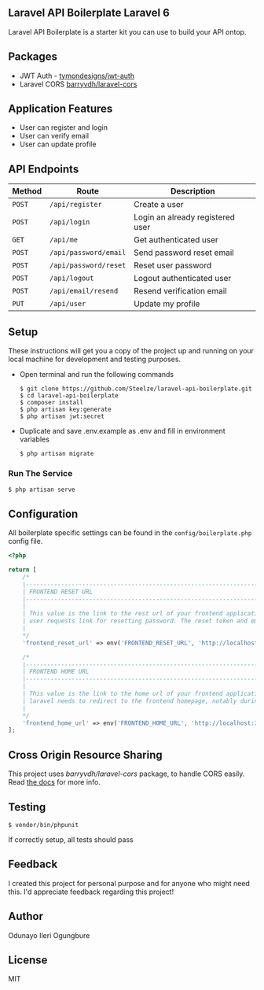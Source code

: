 ## Laravel API Boilerplate Laravel 6

Laravel API Boilerplate is a starter kit you can use to build your API ontop.


## Packages
* JWT Auth - [tymondesigns/jwt-auth](https://github.com/tymondesigns/jwt-auth)
* Laravel CORS [barryvdh/laravel-cors](http://github.com/barryvdh/laravel-cors)

## Application Features
* User can register and login
* User can verify email
* User can update profile


## API Endpoints
Method | Route | Description
--- | --- | ---
`POST` | `/api/register` | Create a user
`POST` | `/api/login` | Login an already registered user
`GET` | `/api/me` | Get authenticated user
`POST` | `/api/password/email` | Send password reset email
`POST` | `/api/password/reset` | Reset user password
`POST` | `/api/logout` | Logout authenticated user
`POST` | `/api/email/resend` | Resend verification email
`PUT` | `/api/user` | Update my profile

## Setup
These instructions will get you a copy of the project up and running on your local machine for development and testing purposes.

  - Open terminal and run the following commands
    ```
    $ git clone https://github.com/Steelze/laravel-api-boilerplate.git
    $ cd laravel-api-boilerplate
    $ composer install
    $ php artisan key:generate
    $ php artisan jwt:secret
    ```
  - Duplicate and save .env.example as .env and fill in environment variables
    ```
    $ php artisan migrate
    ```
  ### Run The Service
  ```
  $ php artisan serve
  ```

## Configuration

All boilerplate specific settings can be found in the `config/boilerplate.php` config file.

```php
<?php

return [
    /*
    |--------------------------------------------------------------------------
    | FRONTEND RESET URL
    |--------------------------------------------------------------------------
    |
    | This value is the link to the rest url of your frontend application. This value is used when a
    | user requests link for resetting password. The reset token and email will be appended to this url.
    |
    */
    'frontend_reset_url' => env('FRONTEND_RESET_URL', 'http://localhost:3000/reset'),

    /*
    |--------------------------------------------------------------------------
    | FRONTEND HOME URL
    |--------------------------------------------------------------------------
    |
    | This value is the link to the home url of your frontend application. This value is used when
    | laravel needs to redirect to the frontend homepage, notably during verification.
    |
    */
    'frontend_home_url' => env('FRONTEND_HOME_URL', 'http://localhost:3000'),
];

```
## Cross Origin Resource Sharing
This project uses _barryvdh/laravel-cors_ package, to handle CORS easily. Read <a href="https://github.com/barryvdh/laravel-cors" target="_blank">the docs</a> for more info.

## Testing
  ```
  $ vendor/bin/phpunit
  ```
If correctly setup, all tests should pass

## Feedback

I created this project for personal purpose and for anyone who might need this. I'd appreciate feedback regarding this project!

## Author
Odunayo Ileri Ogungbure

## License
MIT

